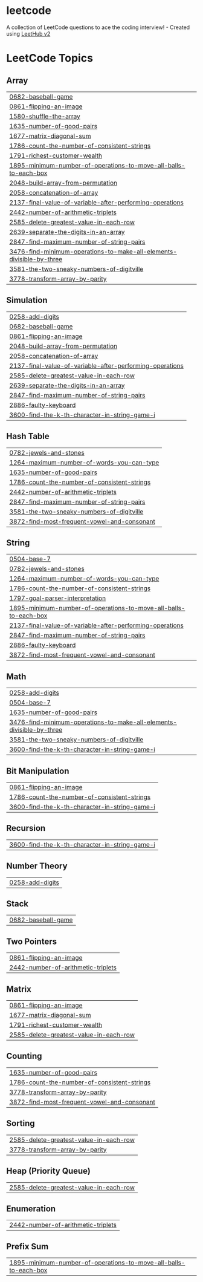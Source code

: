 # leetcode
A collection of LeetCode questions to ace the coding interview! - Created using [LeetHub v2](https://github.com/arunbhardwaj/LeetHub-2.0)

<!---LeetCode Topics Start-->
# LeetCode Topics
## Array
|  |
| ------- |
| [0682-baseball-game](https://github.com/sanjairam575/leetcode/tree/master/0682-baseball-game) |
| [0861-flipping-an-image](https://github.com/sanjairam575/leetcode/tree/master/0861-flipping-an-image) |
| [1580-shuffle-the-array](https://github.com/sanjairam575/leetcode/tree/master/1580-shuffle-the-array) |
| [1635-number-of-good-pairs](https://github.com/sanjairam575/leetcode/tree/master/1635-number-of-good-pairs) |
| [1677-matrix-diagonal-sum](https://github.com/sanjairam575/leetcode/tree/master/1677-matrix-diagonal-sum) |
| [1786-count-the-number-of-consistent-strings](https://github.com/sanjairam575/leetcode/tree/master/1786-count-the-number-of-consistent-strings) |
| [1791-richest-customer-wealth](https://github.com/sanjairam575/leetcode/tree/master/1791-richest-customer-wealth) |
| [1895-minimum-number-of-operations-to-move-all-balls-to-each-box](https://github.com/sanjairam575/leetcode/tree/master/1895-minimum-number-of-operations-to-move-all-balls-to-each-box) |
| [2048-build-array-from-permutation](https://github.com/sanjairam575/leetcode/tree/master/2048-build-array-from-permutation) |
| [2058-concatenation-of-array](https://github.com/sanjairam575/leetcode/tree/master/2058-concatenation-of-array) |
| [2137-final-value-of-variable-after-performing-operations](https://github.com/sanjairam575/leetcode/tree/master/2137-final-value-of-variable-after-performing-operations) |
| [2442-number-of-arithmetic-triplets](https://github.com/sanjairam575/leetcode/tree/master/2442-number-of-arithmetic-triplets) |
| [2585-delete-greatest-value-in-each-row](https://github.com/sanjairam575/leetcode/tree/master/2585-delete-greatest-value-in-each-row) |
| [2639-separate-the-digits-in-an-array](https://github.com/sanjairam575/leetcode/tree/master/2639-separate-the-digits-in-an-array) |
| [2847-find-maximum-number-of-string-pairs](https://github.com/sanjairam575/leetcode/tree/master/2847-find-maximum-number-of-string-pairs) |
| [3476-find-minimum-operations-to-make-all-elements-divisible-by-three](https://github.com/sanjairam575/leetcode/tree/master/3476-find-minimum-operations-to-make-all-elements-divisible-by-three) |
| [3581-the-two-sneaky-numbers-of-digitville](https://github.com/sanjairam575/leetcode/tree/master/3581-the-two-sneaky-numbers-of-digitville) |
| [3778-transform-array-by-parity](https://github.com/sanjairam575/leetcode/tree/master/3778-transform-array-by-parity) |
## Simulation
|  |
| ------- |
| [0258-add-digits](https://github.com/sanjairam575/leetcode/tree/master/0258-add-digits) |
| [0682-baseball-game](https://github.com/sanjairam575/leetcode/tree/master/0682-baseball-game) |
| [0861-flipping-an-image](https://github.com/sanjairam575/leetcode/tree/master/0861-flipping-an-image) |
| [2048-build-array-from-permutation](https://github.com/sanjairam575/leetcode/tree/master/2048-build-array-from-permutation) |
| [2058-concatenation-of-array](https://github.com/sanjairam575/leetcode/tree/master/2058-concatenation-of-array) |
| [2137-final-value-of-variable-after-performing-operations](https://github.com/sanjairam575/leetcode/tree/master/2137-final-value-of-variable-after-performing-operations) |
| [2585-delete-greatest-value-in-each-row](https://github.com/sanjairam575/leetcode/tree/master/2585-delete-greatest-value-in-each-row) |
| [2639-separate-the-digits-in-an-array](https://github.com/sanjairam575/leetcode/tree/master/2639-separate-the-digits-in-an-array) |
| [2847-find-maximum-number-of-string-pairs](https://github.com/sanjairam575/leetcode/tree/master/2847-find-maximum-number-of-string-pairs) |
| [2886-faulty-keyboard](https://github.com/sanjairam575/leetcode/tree/master/2886-faulty-keyboard) |
| [3600-find-the-k-th-character-in-string-game-i](https://github.com/sanjairam575/leetcode/tree/master/3600-find-the-k-th-character-in-string-game-i) |
## Hash Table
|  |
| ------- |
| [0782-jewels-and-stones](https://github.com/sanjairam575/leetcode/tree/master/0782-jewels-and-stones) |
| [1264-maximum-number-of-words-you-can-type](https://github.com/sanjairam575/leetcode/tree/master/1264-maximum-number-of-words-you-can-type) |
| [1635-number-of-good-pairs](https://github.com/sanjairam575/leetcode/tree/master/1635-number-of-good-pairs) |
| [1786-count-the-number-of-consistent-strings](https://github.com/sanjairam575/leetcode/tree/master/1786-count-the-number-of-consistent-strings) |
| [2442-number-of-arithmetic-triplets](https://github.com/sanjairam575/leetcode/tree/master/2442-number-of-arithmetic-triplets) |
| [2847-find-maximum-number-of-string-pairs](https://github.com/sanjairam575/leetcode/tree/master/2847-find-maximum-number-of-string-pairs) |
| [3581-the-two-sneaky-numbers-of-digitville](https://github.com/sanjairam575/leetcode/tree/master/3581-the-two-sneaky-numbers-of-digitville) |
| [3872-find-most-frequent-vowel-and-consonant](https://github.com/sanjairam575/leetcode/tree/master/3872-find-most-frequent-vowel-and-consonant) |
## String
|  |
| ------- |
| [0504-base-7](https://github.com/sanjairam575/leetcode/tree/master/0504-base-7) |
| [0782-jewels-and-stones](https://github.com/sanjairam575/leetcode/tree/master/0782-jewels-and-stones) |
| [1264-maximum-number-of-words-you-can-type](https://github.com/sanjairam575/leetcode/tree/master/1264-maximum-number-of-words-you-can-type) |
| [1786-count-the-number-of-consistent-strings](https://github.com/sanjairam575/leetcode/tree/master/1786-count-the-number-of-consistent-strings) |
| [1797-goal-parser-interpretation](https://github.com/sanjairam575/leetcode/tree/master/1797-goal-parser-interpretation) |
| [1895-minimum-number-of-operations-to-move-all-balls-to-each-box](https://github.com/sanjairam575/leetcode/tree/master/1895-minimum-number-of-operations-to-move-all-balls-to-each-box) |
| [2137-final-value-of-variable-after-performing-operations](https://github.com/sanjairam575/leetcode/tree/master/2137-final-value-of-variable-after-performing-operations) |
| [2847-find-maximum-number-of-string-pairs](https://github.com/sanjairam575/leetcode/tree/master/2847-find-maximum-number-of-string-pairs) |
| [2886-faulty-keyboard](https://github.com/sanjairam575/leetcode/tree/master/2886-faulty-keyboard) |
| [3872-find-most-frequent-vowel-and-consonant](https://github.com/sanjairam575/leetcode/tree/master/3872-find-most-frequent-vowel-and-consonant) |
## Math
|  |
| ------- |
| [0258-add-digits](https://github.com/sanjairam575/leetcode/tree/master/0258-add-digits) |
| [0504-base-7](https://github.com/sanjairam575/leetcode/tree/master/0504-base-7) |
| [1635-number-of-good-pairs](https://github.com/sanjairam575/leetcode/tree/master/1635-number-of-good-pairs) |
| [3476-find-minimum-operations-to-make-all-elements-divisible-by-three](https://github.com/sanjairam575/leetcode/tree/master/3476-find-minimum-operations-to-make-all-elements-divisible-by-three) |
| [3581-the-two-sneaky-numbers-of-digitville](https://github.com/sanjairam575/leetcode/tree/master/3581-the-two-sneaky-numbers-of-digitville) |
| [3600-find-the-k-th-character-in-string-game-i](https://github.com/sanjairam575/leetcode/tree/master/3600-find-the-k-th-character-in-string-game-i) |
## Bit Manipulation
|  |
| ------- |
| [0861-flipping-an-image](https://github.com/sanjairam575/leetcode/tree/master/0861-flipping-an-image) |
| [1786-count-the-number-of-consistent-strings](https://github.com/sanjairam575/leetcode/tree/master/1786-count-the-number-of-consistent-strings) |
| [3600-find-the-k-th-character-in-string-game-i](https://github.com/sanjairam575/leetcode/tree/master/3600-find-the-k-th-character-in-string-game-i) |
## Recursion
|  |
| ------- |
| [3600-find-the-k-th-character-in-string-game-i](https://github.com/sanjairam575/leetcode/tree/master/3600-find-the-k-th-character-in-string-game-i) |
## Number Theory
|  |
| ------- |
| [0258-add-digits](https://github.com/sanjairam575/leetcode/tree/master/0258-add-digits) |
## Stack
|  |
| ------- |
| [0682-baseball-game](https://github.com/sanjairam575/leetcode/tree/master/0682-baseball-game) |
## Two Pointers
|  |
| ------- |
| [0861-flipping-an-image](https://github.com/sanjairam575/leetcode/tree/master/0861-flipping-an-image) |
| [2442-number-of-arithmetic-triplets](https://github.com/sanjairam575/leetcode/tree/master/2442-number-of-arithmetic-triplets) |
## Matrix
|  |
| ------- |
| [0861-flipping-an-image](https://github.com/sanjairam575/leetcode/tree/master/0861-flipping-an-image) |
| [1677-matrix-diagonal-sum](https://github.com/sanjairam575/leetcode/tree/master/1677-matrix-diagonal-sum) |
| [1791-richest-customer-wealth](https://github.com/sanjairam575/leetcode/tree/master/1791-richest-customer-wealth) |
| [2585-delete-greatest-value-in-each-row](https://github.com/sanjairam575/leetcode/tree/master/2585-delete-greatest-value-in-each-row) |
## Counting
|  |
| ------- |
| [1635-number-of-good-pairs](https://github.com/sanjairam575/leetcode/tree/master/1635-number-of-good-pairs) |
| [1786-count-the-number-of-consistent-strings](https://github.com/sanjairam575/leetcode/tree/master/1786-count-the-number-of-consistent-strings) |
| [3778-transform-array-by-parity](https://github.com/sanjairam575/leetcode/tree/master/3778-transform-array-by-parity) |
| [3872-find-most-frequent-vowel-and-consonant](https://github.com/sanjairam575/leetcode/tree/master/3872-find-most-frequent-vowel-and-consonant) |
## Sorting
|  |
| ------- |
| [2585-delete-greatest-value-in-each-row](https://github.com/sanjairam575/leetcode/tree/master/2585-delete-greatest-value-in-each-row) |
| [3778-transform-array-by-parity](https://github.com/sanjairam575/leetcode/tree/master/3778-transform-array-by-parity) |
## Heap (Priority Queue)
|  |
| ------- |
| [2585-delete-greatest-value-in-each-row](https://github.com/sanjairam575/leetcode/tree/master/2585-delete-greatest-value-in-each-row) |
## Enumeration
|  |
| ------- |
| [2442-number-of-arithmetic-triplets](https://github.com/sanjairam575/leetcode/tree/master/2442-number-of-arithmetic-triplets) |
## Prefix Sum
|  |
| ------- |
| [1895-minimum-number-of-operations-to-move-all-balls-to-each-box](https://github.com/sanjairam575/leetcode/tree/master/1895-minimum-number-of-operations-to-move-all-balls-to-each-box) |
<!---LeetCode Topics End-->